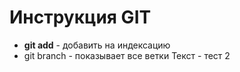 # Инструкция GIT

- **git add** - добавить на индексацию
- git branch - показывает все ветки
Текст - тест 2